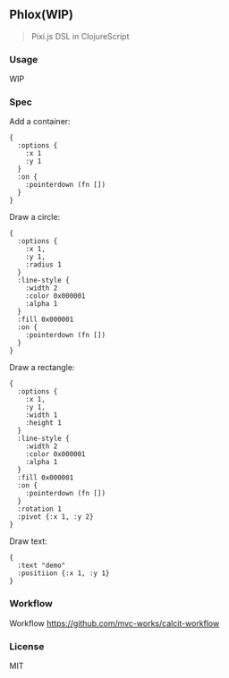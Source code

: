 
Phlox(WIP)
----

> Pixi.js DSL in ClojureScript

### Usage

WIP

### Spec

Add a container:

```edn
{
  :options {
    :x 1
    :y 1
  }
  :on {
    :pointerdown (fn [])
  }
}
```

Draw a circle:

```edn
{
  :options {
    :x 1,
    :y 1,
    :radius 1
  }
  :line-style {
    :width 2
    :color 0x000001
    :alpha 1
  }
  :fill 0x000001
  :on {
    :pointerdown (fn [])
  }
}
```

Draw a rectangle:

```edn
{
  :options {
    :x 1,
    :y 1,
    :width 1
    :height 1
  }
  :line-style {
    :width 2
    :color 0x000001
    :alpha 1
  }
  :fill 0x000001
  :on {
    :pointerdown (fn [])
  }
  :rotation 1
  :pivot {:x 1, :y 2}
}
```

Draw text:

```edn
{
  :text "demo"
  :positiion {:x 1, :y 1}
}
```

### Workflow

Workflow https://github.com/mvc-works/calcit-workflow

### License

MIT
